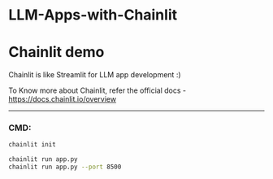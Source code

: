 # LLM-Apps-with-Chainlit

# Chainlit demo

Chainlit is like Streamlit for LLM app development :)

To Know more about Chainlit, refer the official docs - https://docs.chainlit.io/overview



---


### CMD:

```bash
chainlit init
```

```bash
chainlit run app.py
chainlit run app.py --port 8500

```